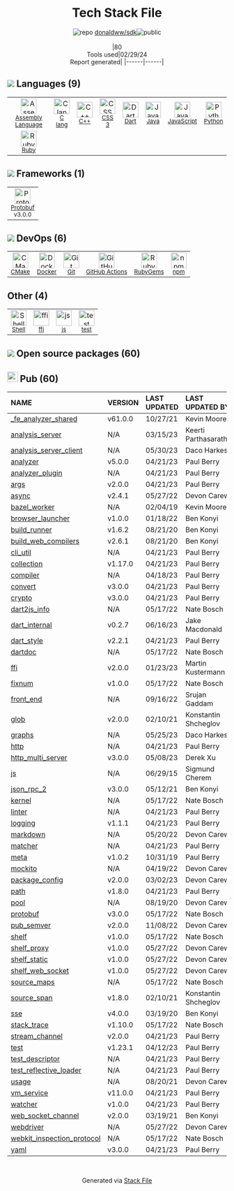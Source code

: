 <!--
&lt;--- Readme.md Snippet without images Start ---&gt;
## Tech Stack
donaldww/sdk is built on the following main stack:

- [Assembly Language](https://en.wikipedia.org/wiki/Assembly_language) – Languages
- [C lang](http://en.wikipedia.org/wiki/C_(programming_language)) – Languages
- [C++](http://www.cplusplus.com/) – Languages
- [Dart](https://www.dartlang.org/) – Languages
- [Java](https://www.java.com) – Languages
- [JavaScript](https://developer.mozilla.org/en-US/docs/Web/JavaScript) – Languages
- [Python](https://www.python.org) – Languages
- [Ruby](https://www.ruby-lang.org) – Languages
- [Protobuf](https://developers.google.com/protocol-buffers/) – Serialization Frameworks
- [CMake](http://www.cmake.org/) – Java Build Tools
- [Docker](https://www.docker.com/) – Virtual Machine Platforms & Containers
- [GitHub Actions](https://github.com/features/actions) – Continuous Integration
- [Shell](https://en.wikipedia.org/wiki/Shell_script) – Shells

Full tech stack [here](/techstack.md)

&lt;--- Readme.md Snippet without images End ---&gt;

&lt;--- Readme.md Snippet with images Start ---&gt;
## Tech Stack
donaldww/sdk is built on the following main stack:

- <img width='25' height='25' src='https://img.stackshare.io/service/4934/default_71f18bbdc61fb88cefb66415bb55dc6f1e60e5ec.png' alt='Assembly Language'/> [Assembly Language](https://en.wikipedia.org/wiki/Assembly_language) – Languages
- <img width='25' height='25' src='https://img.stackshare.io/no-img-open-source.png' alt='C lang'/> [C lang](http://en.wikipedia.org/wiki/C_(programming_language)) – Languages
- <img width='25' height='25' src='https://img.stackshare.io/service/1049/cplusplus.png' alt='C++'/> [C++](http://www.cplusplus.com/) – Languages
- <img width='25' height='25' src='https://img.stackshare.io/service/1646/Twitter-02.png' alt='Dart'/> [Dart](https://www.dartlang.org/) – Languages
- <img width='25' height='25' src='https://img.stackshare.io/service/995/K85ZWV2F.png' alt='Java'/> [Java](https://www.java.com) – Languages
- <img width='25' height='25' src='https://img.stackshare.io/service/1209/javascript.jpeg' alt='JavaScript'/> [JavaScript](https://developer.mozilla.org/en-US/docs/Web/JavaScript) – Languages
- <img width='25' height='25' src='https://img.stackshare.io/service/993/pUBY5pVj.png' alt='Python'/> [Python](https://www.python.org) – Languages
- <img width='25' height='25' src='https://img.stackshare.io/service/989/ruby.png' alt='Ruby'/> [Ruby](https://www.ruby-lang.org) – Languages
- <img width='25' height='25' src='https://img.stackshare.io/service/4393/ma2jqJKH_400x400.png' alt='Protobuf'/> [Protobuf](https://developers.google.com/protocol-buffers/) – Serialization Frameworks
- <img width='25' height='25' src='https://img.stackshare.io/service/2424/0UlUI_y1_400x400.jpg' alt='CMake'/> [CMake](http://www.cmake.org/) – Java Build Tools
- <img width='25' height='25' src='https://img.stackshare.io/service/586/n4u37v9t_400x400.png' alt='Docker'/> [Docker](https://www.docker.com/) – Virtual Machine Platforms & Containers
- <img width='25' height='25' src='https://img.stackshare.io/service/11563/actions.png' alt='GitHub Actions'/> [GitHub Actions](https://github.com/features/actions) – Continuous Integration
- <img width='25' height='25' src='https://img.stackshare.io/service/4631/default_c2062d40130562bdc836c13dbca02d318205a962.png' alt='Shell'/> [Shell](https://en.wikipedia.org/wiki/Shell_script) – Shells

Full tech stack [here](/techstack.md)

&lt;--- Readme.md Snippet with images End ---&gt;
-->
<div align="center">

# Tech Stack File
![](https://img.stackshare.io/repo.svg "repo") [donaldww/sdk](https://github.com/donaldww/sdk)![](https://img.stackshare.io/public_badge.svg "public")
<br/><br/>
|80<br/>Tools used|02/29/24 <br/>Report generated|
|------|------|
</div>

## <img src='https://img.stackshare.io/languages.svg'/> Languages (9)
<table><tr>
  <td align='center'>
  <img width='36' height='36' src='https://img.stackshare.io/service/4934/default_71f18bbdc61fb88cefb66415bb55dc6f1e60e5ec.png' alt='Assembly Language'>
  <br>
  <sub><a href="https://en.wikipedia.org/wiki/Assembly_language">Assembly Language</a></sub>
  <br>
  <sub></sub>
</td>

<td align='center'>
  <img width='36' height='36' src='https://img.stackshare.io/no-img-open-source.png' alt='C lang'>
  <br>
  <sub><a href="http://en.wikipedia.org/wiki/C_(programming_language)">C lang</a></sub>
  <br>
  <sub></sub>
</td>

<td align='center'>
  <img width='36' height='36' src='https://img.stackshare.io/service/1049/cplusplus.png' alt='C++'>
  <br>
  <sub><a href="http://www.cplusplus.com/">C++</a></sub>
  <br>
  <sub></sub>
</td>

<td align='center'>
  <img width='36' height='36' src='https://img.stackshare.io/service/6727/css.png' alt='CSS 3'>
  <br>
  <sub><a href="https://developer.mozilla.org/en-US/docs/Web/CSS/CSS3">CSS 3</a></sub>
  <br>
  <sub></sub>
</td>

<td align='center'>
  <img width='36' height='36' src='https://img.stackshare.io/service/1646/Twitter-02.png' alt='Dart'>
  <br>
  <sub><a href="https://www.dartlang.org/">Dart</a></sub>
  <br>
  <sub></sub>
</td>

<td align='center'>
  <img width='36' height='36' src='https://img.stackshare.io/service/995/K85ZWV2F.png' alt='Java'>
  <br>
  <sub><a href="https://www.java.com">Java</a></sub>
  <br>
  <sub></sub>
</td>

<td align='center'>
  <img width='36' height='36' src='https://img.stackshare.io/service/1209/javascript.jpeg' alt='JavaScript'>
  <br>
  <sub><a href="https://developer.mozilla.org/en-US/docs/Web/JavaScript">JavaScript</a></sub>
  <br>
  <sub></sub>
</td>

<td align='center'>
  <img width='36' height='36' src='https://img.stackshare.io/service/993/pUBY5pVj.png' alt='Python'>
  <br>
  <sub><a href="https://www.python.org">Python</a></sub>
  <br>
  <sub></sub>
</td>

</tr>
<tr>
  <td align='center'>
  <img width='36' height='36' src='https://img.stackshare.io/service/989/ruby.png' alt='Ruby'>
  <br>
  <sub><a href="https://www.ruby-lang.org">Ruby</a></sub>
  <br>
  <sub></sub>
</td>

</tr>
</table>

## <img src='https://img.stackshare.io/frameworks.svg'/> Frameworks (1)
<table><tr>
  <td align='center'>
  <img width='36' height='36' src='https://img.stackshare.io/service/4393/ma2jqJKH_400x400.png' alt='Protobuf'>
  <br>
  <sub><a href="https://developers.google.com/protocol-buffers/">Protobuf</a></sub>
  <br>
  <sub>v3.0.0</sub>
</td>

</tr>
</table>

## <img src='https://img.stackshare.io/devops.svg'/> DevOps (6)
<table><tr>
  <td align='center'>
  <img width='36' height='36' src='https://img.stackshare.io/service/2424/0UlUI_y1_400x400.jpg' alt='CMake'>
  <br>
  <sub><a href="http://www.cmake.org/">CMake</a></sub>
  <br>
  <sub></sub>
</td>

<td align='center'>
  <img width='36' height='36' src='https://img.stackshare.io/service/586/n4u37v9t_400x400.png' alt='Docker'>
  <br>
  <sub><a href="https://www.docker.com/">Docker</a></sub>
  <br>
  <sub></sub>
</td>

<td align='center'>
  <img width='36' height='36' src='https://img.stackshare.io/service/1046/git.png' alt='Git'>
  <br>
  <sub><a href="http://git-scm.com/">Git</a></sub>
  <br>
  <sub></sub>
</td>

<td align='center'>
  <img width='36' height='36' src='https://img.stackshare.io/service/11563/actions.png' alt='GitHub Actions'>
  <br>
  <sub><a href="https://github.com/features/actions">GitHub Actions</a></sub>
  <br>
  <sub></sub>
</td>

<td align='center'>
  <img width='36' height='36' src='https://img.stackshare.io/service/12795/5jL6-BA5_400x400.jpeg' alt='RubyGems'>
  <br>
  <sub><a href="https://rubygems.org/">RubyGems</a></sub>
  <br>
  <sub></sub>
</td>

<td align='center'>
  <img width='36' height='36' src='https://img.stackshare.io/service/1120/lejvzrnlpb308aftn31u.png' alt='npm'>
  <br>
  <sub><a href="https://www.npmjs.com/">npm</a></sub>
  <br>
  <sub></sub>
</td>

</tr>
</table>

## Other (4)
<table><tr>
  <td align='center'>
  <img width='36' height='36' src='https://img.stackshare.io/service/4631/default_c2062d40130562bdc836c13dbca02d318205a962.png' alt='Shell'>
  <br>
  <sub><a href="https://en.wikipedia.org/wiki/Shell_script">Shell</a></sub>
  <br>
  <sub></sub>
</td>

<td align='center'>
  <img width='36' height='36' src='https://img.stackshare.io/service/2558/111990.png' alt='ffi'>
  <br>
  <sub><a href="https://github.com/ffi/ffi">ffi</a></sub>
  <br>
  <sub></sub>
</td>

<td align='center'>
  <img width='36' height='36' src='https://img.stackshare.io/service/5588/jscom.png' alt='js'>
  <br>
  <sub><a href="www.js.com">js</a></sub>
  <br>
  <sub></sub>
</td>

<td align='center'>
  <img width='36' height='36' src='https://img.stackshare.io/service/5477/no-img-open-source.png' alt='test'>
  <br>
  <sub><a href="test">test</a></sub>
  <br>
  <sub></sub>
</td>

</tr>
</table>


## <img src='https://img.stackshare.io/group.svg' /> Open source packages (60)</h2>

## <img width='24' height='24' src='https://img.stackshare.io/package_manager/105011/default_80893882f2063344b2942a4ccdce27a2e60711c9.png'/> Pub (60)

|NAME|VERSION|LAST UPDATED|LAST UPDATED BY|LICENSE|VULNERABILITIES|
|:------|:------|:------|:------|:------|:------|
|[_fe_analyzer_shared](https://pub.dartlang.org/_fe_analyzer_shared)|v61.0.0|10/27/21|Kevin Moore |N/A|N/A|
|[analysis_server](https://pub.dartlang.org/analysis_server)|N/A|03/15/23|Keerti Parthasarathy |N/A|N/A|
|[analysis_server_client](https://pub.dartlang.org/analysis_server_client)|N/A|05/30/23|Daco Harkes |N/A|N/A|
|[analyzer](https://pub.dartlang.org/analyzer)|v5.0.0|04/21/23|Paul Berry |N/A|N/A|
|[analyzer_plugin](https://pub.dartlang.org/analyzer_plugin)|N/A|04/21/23|Paul Berry |N/A|N/A|
|[args](https://pub.dartlang.org/args)|v2.0.0|04/21/23|Paul Berry |N/A|N/A|
|[async](https://pub.dartlang.org/async)|v2.4.1|05/27/22|Devon Carew |N/A|N/A|
|[bazel_worker](https://pub.dartlang.org/bazel_worker)|N/A|02/04/19|Kevin Moore |N/A|N/A|
|[browser_launcher](https://pub.dartlang.org/browser_launcher)|v1.0.0|01/18/22|Ben Konyi |N/A|N/A|
|[build_runner](https://pub.dartlang.org/build_runner)|v1.6.2|08/21/20|Ben Konyi |N/A|N/A|
|[build_web_compilers](https://pub.dartlang.org/build_web_compilers)|v2.6.1|08/21/20|Ben Konyi |N/A|N/A|
|[cli_util](https://pub.dartlang.org/cli_util)|N/A|04/21/23|Paul Berry |N/A|N/A|
|[collection](https://pub.dartlang.org/collection)|v1.17.0|04/21/23|Paul Berry |N/A|N/A|
|[compiler](https://pub.dartlang.org/compiler)|N/A|04/18/23|Paul Berry |N/A|N/A|
|[convert](https://pub.dartlang.org/convert)|v3.0.0|04/21/23|Paul Berry |N/A|N/A|
|[crypto](https://pub.dartlang.org/crypto)|v3.0.0|04/21/23|Paul Berry |N/A|N/A|
|[dart2js_info](https://pub.dartlang.org/dart2js_info)|N/A|05/17/22|Nate Bosch |N/A|N/A|
|[dart_internal](https://pub.dartlang.org/dart_internal)|v0.2.7|06/16/23|Jake Macdonald |N/A|N/A|
|[dart_style](https://pub.dartlang.org/dart_style)|v2.2.1|04/21/23|Paul Berry |N/A|N/A|
|[dartdoc](https://pub.dartlang.org/dartdoc)|N/A|05/17/22|Nate Bosch |N/A|N/A|
|[ffi](https://pub.dartlang.org/ffi)|v2.0.0|01/23/23|Martin Kustermann |N/A|N/A|
|[fixnum](https://pub.dartlang.org/fixnum)|v1.0.0|05/17/22|Nate Bosch |N/A|N/A|
|[front_end](https://pub.dartlang.org/front_end)|N/A|09/16/22|Srujan Gaddam |N/A|N/A|
|[glob](https://pub.dartlang.org/glob)|v2.0.0|02/10/21|Konstantin Shcheglov |N/A|N/A|
|[graphs](https://pub.dartlang.org/graphs)|N/A|05/25/23|Daco Harkes |N/A|N/A|
|[http](https://pub.dartlang.org/http)|N/A|04/21/23|Paul Berry |N/A|N/A|
|[http_multi_server](https://pub.dartlang.org/http_multi_server)|v3.0.0|05/08/23|Derek Xu |N/A|N/A|
|[js](https://pub.dartlang.org/js)|N/A|06/29/15|Sigmund Cherem |N/A|N/A|
|[json_rpc_2](https://pub.dartlang.org/json_rpc_2)|v3.0.0|05/12/21|Ben Konyi |N/A|N/A|
|[kernel](https://pub.dartlang.org/kernel)|N/A|05/17/22|Nate Bosch |N/A|N/A|
|[linter](https://pub.dartlang.org/linter)|N/A|04/21/23|Paul Berry |N/A|N/A|
|[logging](https://pub.dartlang.org/logging)|v1.1.1|04/21/23|Paul Berry |N/A|N/A|
|[markdown](https://pub.dartlang.org/markdown)|N/A|05/20/22|Devon Carew |N/A|N/A|
|[matcher](https://pub.dartlang.org/matcher)|N/A|04/21/23|Paul Berry |N/A|N/A|
|[meta](https://pub.dartlang.org/meta)|v1.0.2|10/31/19|Paul Berry |N/A|N/A|
|[mockito](https://pub.dartlang.org/mockito)|N/A|04/19/22|Devon Carew |N/A|N/A|
|[package_config](https://pub.dartlang.org/package_config)|v2.0.0|03/02/23|Devon Carew |N/A|N/A|
|[path](https://pub.dartlang.org/path)|v1.8.0|04/21/23|Paul Berry |N/A|N/A|
|[pool](https://pub.dartlang.org/pool)|N/A|08/19/20|Devon Carew |N/A|N/A|
|[protobuf](https://pub.dartlang.org/protobuf)|v3.0.0|05/17/22|Nate Bosch |N/A|N/A|
|[pub_semver](https://pub.dartlang.org/pub_semver)|v2.0.0|11/08/22|Devon Carew |N/A|N/A|
|[shelf](https://pub.dartlang.org/shelf)|v1.0.0|05/17/22|Nate Bosch |N/A|N/A|
|[shelf_proxy](https://pub.dartlang.org/shelf_proxy)|v1.0.0|05/27/22|Devon Carew |N/A|N/A|
|[shelf_static](https://pub.dartlang.org/shelf_static)|v1.0.0|05/27/22|Devon Carew |N/A|N/A|
|[shelf_web_socket](https://pub.dartlang.org/shelf_web_socket)|v1.0.0|05/27/22|Devon Carew |N/A|N/A|
|[source_maps](https://pub.dartlang.org/source_maps)|N/A|05/17/22|Nate Bosch |N/A|N/A|
|[source_span](https://pub.dartlang.org/source_span)|v1.8.0|02/10/21|Konstantin Shcheglov |N/A|N/A|
|[sse](https://pub.dartlang.org/sse)|v4.0.0|03/19/20|Ben Konyi |N/A|N/A|
|[stack_trace](https://pub.dartlang.org/stack_trace)|v1.10.0|05/17/22|Nate Bosch |N/A|N/A|
|[stream_channel](https://pub.dartlang.org/stream_channel)|v2.0.0|04/21/23|Paul Berry |N/A|N/A|
|[test](https://pub.dartlang.org/test)|v1.23.1|04/12/23|Paul Berry |N/A|N/A|
|[test_descriptor](https://pub.dartlang.org/test_descriptor)|N/A|04/21/23|Paul Berry |N/A|N/A|
|[test_reflective_loader](https://pub.dartlang.org/test_reflective_loader)|N/A|04/21/23|Paul Berry |N/A|N/A|
|[usage](https://pub.dartlang.org/usage)|N/A|08/20/21|Devon Carew |N/A|N/A|
|[vm_service](https://pub.dartlang.org/vm_service)|v11.0.0|04/21/23|Paul Berry |N/A|N/A|
|[watcher](https://pub.dartlang.org/watcher)|v1.0.0|04/21/23|Paul Berry |N/A|N/A|
|[web_socket_channel](https://pub.dartlang.org/web_socket_channel)|v2.0.0|03/19/21|Ben Konyi |N/A|N/A|
|[webdriver](https://pub.dartlang.org/webdriver)|N/A|05/27/22|Devon Carew |N/A|N/A|
|[webkit_inspection_protocol](https://pub.dartlang.org/webkit_inspection_protocol)|N/A|05/17/22|Nate Bosch |N/A|N/A|
|[yaml](https://pub.dartlang.org/yaml)|v3.0.0|04/21/23|Paul Berry |N/A|N/A|

<br/>
<div align='center'>

Generated via [Stack File](https://github.com/marketplace/stack-file)
